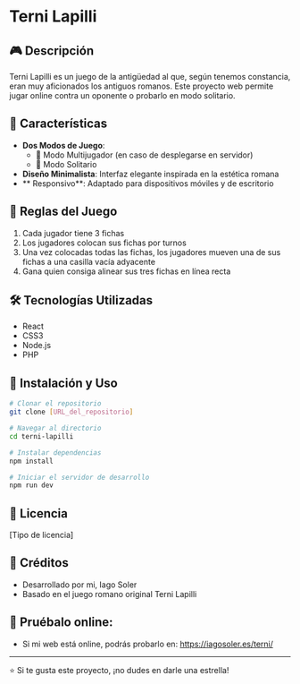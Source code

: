 # Terni Lapilli

## 🎮 Descripción
 Terni Lapilli es un juego de la antigüedad al que, según tenemos constancia, eran muy aficionados los antiguos romanos. Este proyecto web permite jugar online contra un oponente o probarlo en modo solitario.

## 🌟 Características
- **Dos Modos de Juego**:
  - 👥 Modo Multijugador (en caso de desplegarse en servidor)
  - 🤖 Modo Solitario
- **Diseño Minimalista**: Interfaz elegante inspirada en la estética romana
- ** Responsivo**: Adaptado para dispositivos móviles y de escritorio

## 🎯 Reglas del Juego
1. Cada jugador tiene 3 fichas
2. Los jugadores colocan sus fichas por turnos
3. Una vez colocadas todas las fichas, los jugadores mueven una de sus fichas a una casilla vacía adyacente
4. Gana quien consiga alinear sus tres fichas en línea recta

## 🛠️ Tecnologías Utilizadas
- React
- CSS3
- Node.js
- PHP

## 🚀 Instalación y Uso

```bash
# Clonar el repositorio
git clone [URL_del_repositorio]

# Navegar al directorio
cd terni-lapilli

# Instalar dependencias
npm install

# Iniciar el servidor de desarrollo
npm run dev
```

## 📝 Licencia
[Tipo de licencia]

## 👥 Créditos
- Desarrollado por mi, Iago Soler
- Basado en el juego romano original Terni Lapilli

## 📧 Pruébalo online:
- Si mi web está online, podrás probarlo en: https://iagosoler.es/terni/

---
⭐️ Si te gusta este proyecto, ¡no dudes en darle una estrella!